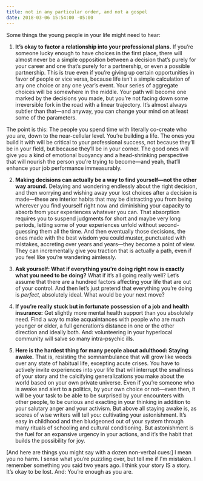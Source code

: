 ```yaml
---
title: not in any particular order, and not a gospel
date: 2018-03-06 15:54:00 -05:00
---
```


Some things the young people in your life might need to hear:

1) **It’s okay to factor a relationship into your professional plans.** If you’re someone lucky enough to have choices in the first place, there will almost never be a simple opposition between a decision that’s purely for your career and one that’s purely for a partnership, or even a possible partnership. This is true even if you’re giving up certain opportunities in favor of people or vice versa, because life isn’t a simple calculation of any one choice or any one year’s event. Your series of aggregate choices will be somewhere in the middle. Your path will become one marked by the decisions you made, but you’re not facing down some irreversible fork in the road with a linear trajectory. It’s almost always subtler than that—and anyway, you can change your mind on at least some of the parameters. 

The point is this: The people you spend time with literally co-create who you are, down to the near-cellular level. You’re building a life. The ones you build it with will be critical to your professional success, not because they’ll be in your field, but because they’ll be in your corner. The good ones will give you a kind of emotional buoyancy and a head-shrinking perspective that will nourish the person you’re trying to become—and yeah, that’ll enhance your job performance immeasurably.

2) **Making decisions can actually be a way to find yourself—not the other way around.** Delaying and wondering endlessly about the right decision, and then worrying and wishing away your lost choices after a decision is made—these are interior habits that may be distracting you from being wherever you find yourself right now and diminishing your capacity to absorb from your experiences whatever you can. That absorption requires you to suspend judgments for short and maybe very long periods, letting some of your experiences unfold without second-guessing them all the time. And then eventually those decisions, the ones made with the best wisdom you could muster, punctuated with mistakes, accreting over years and years—they become a point of view. They can incrementally give you traction that is actually a path, even if you feel like you’re wandering aimlessly. 

3) **Ask yourself: What if everything you’re doing right now is exactly what you need to be doing?** What if it’s all going really well? Let’s assume that there are a hundred factors affecting your life that are out of your control. And then let’s just pretend that everything you’re doing is *perfect,* absolutely ideal. What would be your next move?

4) **If you’re really stuck but in fortunate possession of a job and health insurance:** Get slightly more mental health support than you absolutely need. Find a way to make acquaintances with people who are much younger or older, a full generation’s distance in one or the other direction and ideally both. And: volunteering in your hyperlocal community will salve so many intra-psychic ills.

5) **Here is the hardest thing for many people about adulthood: Staying awake.** That is, resisting the somnambulance that will grow like weeds over any state of habitual life, excepting acute crises. You have to actively invite experiences into your life that will interrupt the smallness of your story and the calcifying generalizations you make about the world based on your own private universe. Even if you’re someone who is awake and alert to a politics, by your own choice or not—even then, it will be your task to be able to be surprised by your encounters with other people, to be curious and exacting in your thinking in addition to your salutary anger and your activism. But above all staying awake is, as scores of wise writers will tell you: cultivating your astonishment. It’s easy in childhood and then bludgeoned out of your system through many rituals of schooling and cultural conditioning. But astonishment is the fuel for an expansive urgency in your actions, and it’s the habit that builds the possibility for joy.

[And here are things you might say with a dozen non-verbal cues:] I mean you no harm. I sense what you’re puzzling over, but tell me if I'm mistaken. I remember something you said two years ago. I think your story IS a story. It’s okay to be lost. And: You’re enough as you are.